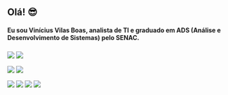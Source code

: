 ## Olá! 😎

#### Eu sou Vinícius Vilas Boas, analista de TI e graduado em ADS (Análise e Desenvolvimento de Sistemas) pelo SENAC.

###

<div>

![](https://raw.githubusercontent.com/vinivilasboas/github-stats/master/generated/overview.svg#gh-dark-mode-only)
![](https://raw.githubusercontent.com/vinivilasboas/github-stats/master/generated/overview.svg#gh-light-mode-only)

![](https://raw.githubusercontent.com/vinivilasboas/github-stats/master/generated/languages.svg#gh-dark-mode-only)
![](https://raw.githubusercontent.com/vinivilasboas/github-stats/master/generated/languages.svg#gh-light-mode-only)

</div>
  
<div> 
  <a href="https://www.linkedin.com/in/vinivilasboas/" target="_blank"><img src="https://img.shields.io/badge/-LinkedIn-%230077B5?style=for-the-badge&logo=linkedin&logoColor=white" target="_blank"></a> 
  <a href = "mailto:vinivilasboas@gmail.com"><img src="https://img.shields.io/badge/-Gmail-%23333?style=for-the-badge&logo=gmail&logoColor=white" target="_blank"></a>
  <a href="https://www.instagram.com/vini.vilas.boas/" target="_blank"><img src="https://img.shields.io/badge/-Instagram-%23E4405F?style=for-the-badge&logo=instagram&logoColor=white" target="_blank"></a>
  <a href="https://twitter.com/vinivilasboas_" target="_blank"><img src="https://img.shields.io/badge/Twitter-1DA1F2?style=for-the-badge&logo=twitter&logoColor=white" target="_blank"></a>
</div>
